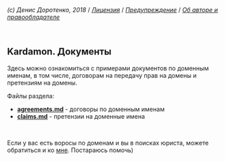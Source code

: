*(c) Денис Доротенко, 2018* / *[Лицензия](https://github.com/xCounsel/kardamon/blob/master/Russian/LICENSE.md)* / *[Предупреждение](https://github.com/xCounsel/kardamon/blob/master/Russian/DISCLAIMER.md)* / *[Об авторе и правообладателе](http://dorotenko.pro/about/)*

<br/>

## Kardamon. Документы
Здесь можно ознакомиться с примерами документов по доменным именам, в том числе, договорам на передачу прав на домены и претензиям на домены.

Файлы раздела:
* **[agreements.md](https://github.com/xCounsel/kardamon/blob/master/Russian/docs/agreements.md)** - договоры по доменным именам
* **[сlaims.md](https://github.com/xCounsel/kardamon/blob/master/Russian/docs/claims.md)** - претензии на доменные имена

<br/>

Если у вас есть воросы по доменам и вы в поисках юриста, можете обратиться и ко [мне](http://dorotenko.pro/contact/). Постараюсь помочь) 

